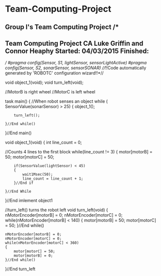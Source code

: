 # Team-Computing-Project
Group I's Team Computing Project
/* 
--------------------------------
Team Computing Project CA
Luke Griffin and Connor Heaphy
Started: 04/03/2015
Finished:
--------------------------------
*/
#pragma config(Sensor, S1,     lightSensor,    sensorLightActive)
#pragma config(Sensor, S2,     sonarSensor,    sensorSONAR)
//*!!Code automatically generated by 'ROBOTC' configuration wizard!!*//

void object_1(void);
void turn_left(void);

//MotorB is right wheel 
//MotorC is left wheel

task main()
{
	 //When robot senses an object 
	while ( SensorValue(sonarSensor) > 25) 
	{ 
		object_1(); 
	 
	 	turn_left();
	 
	}//End while()
 
}//End main()

void object_1(void) 
{ 
	int line_count = 0;

//Counts 4 lines to the first block
	while(line_count != 3)
	{
	    motor[motorB] = 50;
	    motor[motorC] = 50;
	    
	    if(SensorValue(lightSensor) < 45)
	    {   
	        wait1Msec(50);
	        line_count = line_count + 1;
	    }//End if
	
	}//End While

}//End imlement object1

//turn_left() turns the robot left
void turn_left(void)
{
	nMotorEncoder[motorB] = 0;
	nMotorEncoder[motorC] = 0;
	while(nMotorEncoder[motorB] < 140)
	{
		motor[motorB] = 50;
		motor[motorC] = 50;
	}//End while()
	
	nMotorEncoder[motorB] = 0;
	nMotorEncoder[motorC] = 0;
	while(nMotorEncoder[motorC] < 360)
	{
		motor[motorC] = 50;
		motor[motorB] = 0;
	}//End while()
	
}//End turn_left
	
